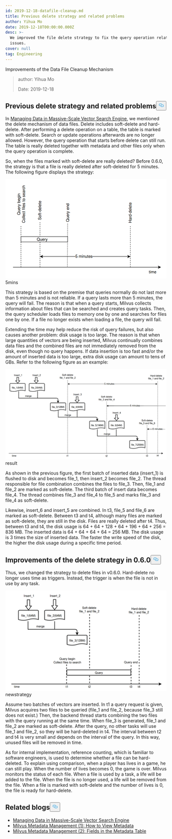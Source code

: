 ```yaml
---
id: 2019-12-18-datafile-cleanup.md
title: Previous delete strategy and related problems
author: Yihua Mo
date: 2019-12-18T00:00:00.000Z
desc: >-
  We improved the file delete strategy to fix the query operation related
  issues.
cover: null
tag: Engineering
---
```

<custom-h1>Improvements of the Data File Cleanup Mechanism</custom-h1><blockquote>
<p>author: Yihua Mo</p>
<p>Date: 2019-12-18</p>
</blockquote>
<h2 id="Previous-delete-strategy-and-related-problems" class="common-anchor-header">Previous delete strategy and related problems<button data-href="#Previous-delete-strategy-and-related-problems" class="anchor-icon" translate="no">
      <svg translate="no"
        aria-hidden="true"
        focusable="false"
        height="20"
        version="1.1"
        viewBox="0 0 16 16"
        width="16"
      >
        <path
          fill="#0092E4"
          fill-rule="evenodd"
          d="M4 9h1v1H4c-1.5 0-3-1.69-3-3.5S2.55 3 4 3h4c1.45 0 3 1.69 3 3.5 0 1.41-.91 2.72-2 3.25V8.59c.58-.45 1-1.27 1-2.09C10 5.22 8.98 4 8 4H4c-.98 0-2 1.22-2 2.5S3 9 4 9zm9-3h-1v1h1c1 0 2 1.22 2 2.5S13.98 12 13 12H9c-.98 0-2-1.22-2-2.5 0-.83.42-1.64 1-2.09V6.25c-1.09.53-2 1.84-2 3.25C6 11.31 7.55 13 9 13h4c1.45 0 3-1.69 3-3.5S14.5 6 13 6z"
        ></path>
      </svg>
    </button></h2><p>In <a href="/blog/pt/2019-11-08-data-management.md">Managing Data in Massive-Scale Vector Search Engine</a>, we mentioned the delete mechanism of data files. Delete includes soft-delete and hard-delete. After performing a delete operation on a table, the table is marked with soft-delete. Search or update operations afterwards are no longer allowed. However, the query operation that starts before delete can still run. The table is really deleted together with metadata and other files only when the query operation is complete.</p>
<p>So, when the files marked with soft-delete are really deleted? Before 0.6.0, the strategy is that a file is really deleted after soft-deleted for 5 minutes. The following figure displays the strategy:</p>
<p>
  <span class="img-wrapper">
    <img translate="no" src="https://raw.githubusercontent.com/milvus-io/community/master/blog/assets/datafile_clean/5mins.png" alt="5mins" class="doc-image" id="5mins" />
    <span>5mins</span>
  </span>
</p>
<p>This strategy is based on the premise that queries normally do not last more than 5 minutes and is not reliable. If a query lasts more than 5 minutes, the query will fail. The reason is that when a query starts, Milvus collects information about files that can be searched and creates query tasks. Then, the query scheduler loads files to memory one by one and searches for files one by one. If a file no longer exists when loading a file, the query will fail.</p>
<p>Extending the time may help reduce the risk of query failures, but also causes another problem: disk usage is too large. The reason is that when large quantities of vectors are being inserted, Milvus continually combines data files and the combined files are not immediately removed from the disk, even though no query happens. If data insertion is too fast and/or the amount of inserted data is too large, extra disk usage can amount to tens of GBs. Refer to the following figure as an example:</p>
<p>
  <span class="img-wrapper">
    <img translate="no" src="https://raw.githubusercontent.com/milvus-io/community/master/blog/assets/datafile_clean/5min_result.png" alt="result" class="doc-image" id="result" />
    <span>result</span>
  </span>
</p>
<p>As shown in the previous figure, the first batch of inserted data (insert_1) is flushed to disk and becomes file_1, then insert_2 becomes file_2. The thread responsible for file combination combines the files to file_3. Then, file_1 and file_2 are marked as soft-delete. The third batch of insert data becomes file_4. The thread combines file_3 and file_4 to file_5 and marks file_3 and file_4 as soft-delete.</p>
<p>Likewise, insert_6 and insert_5 are combined. In t3, file_5 and file_6 are marked as soft-delete. Between t3 and t4, although many files are marked as soft-delete, they are still in the disk. Files are really deleted after t4. Thus, between t3 and t4, the disk usage is 64 + 64 + 128 + 64 + 196 + 64 + 256 = 836 MB. The inserted data is 64 + 64 + 64 + 64 = 256 MB. The disk usage is 3 times the size of inserted data. The faster the write speed of the disk, the higher the disk usage during a specific time period.</p>
<h2 id="Improvements-of-the-delete-strategy-in-060" class="common-anchor-header">Improvements of the delete strategy in 0.6.0<button data-href="#Improvements-of-the-delete-strategy-in-060" class="anchor-icon" translate="no">
      <svg translate="no"
        aria-hidden="true"
        focusable="false"
        height="20"
        version="1.1"
        viewBox="0 0 16 16"
        width="16"
      >
        <path
          fill="#0092E4"
          fill-rule="evenodd"
          d="M4 9h1v1H4c-1.5 0-3-1.69-3-3.5S2.55 3 4 3h4c1.45 0 3 1.69 3 3.5 0 1.41-.91 2.72-2 3.25V8.59c.58-.45 1-1.27 1-2.09C10 5.22 8.98 4 8 4H4c-.98 0-2 1.22-2 2.5S3 9 4 9zm9-3h-1v1h1c1 0 2 1.22 2 2.5S13.98 12 13 12H9c-.98 0-2-1.22-2-2.5 0-.83.42-1.64 1-2.09V6.25c-1.09.53-2 1.84-2 3.25C6 11.31 7.55 13 9 13h4c1.45 0 3-1.69 3-3.5S14.5 6 13 6z"
        ></path>
      </svg>
    </button></h2><p>Thus, we changed the strategy to delete files in v0.6.0. Hard-delete no longer uses time as triggers. Instead, the trigger is when the file is not in use by any task.</p>
<p>
  <span class="img-wrapper">
    <img translate="no" src="https://raw.githubusercontent.com/milvus-io/community/master/blog/assets/datafile_clean/new_strategy.png" alt="newstrategy" class="doc-image" id="newstrategy" />
    <span>newstrategy</span>
  </span>
</p>
<p>Assume two batches of vectors are inserted. In t1 a query request is given, Milvus acquires two files to be queried (file_1 and file_2, because file_3 still does not exist.) Then, the backend thread starts combining the two files with the query running at the same time. When file_3 is generated, file_1 and file_2 are marked as soft-delete. After the query, no other tasks will use file_1 and file_2, so they will be hard-deleted in t4. The interval between t2 and t4 is very small and depends on the interval of the query. In this way, unused files will be removed in time.</p>
<p>As for internal implementation, reference counting, which is familiar to software engineers, is used to determine whether a file can be hard-deleted. To explain using comparison, when a player has lives in a game, he can still play. When the number of lives becomes 0, the game is over. Milvus monitors the status of each file. When a file is used by a task, a life will be added to the file. When the file is no longer used, a life will be removed from the file. When a file is marked with soft-delete and the number of lives is 0, the file is ready for hard-delete.</p>
<h2 id="Related-blogs" class="common-anchor-header">Related blogs<button data-href="#Related-blogs" class="anchor-icon" translate="no">
      <svg translate="no"
        aria-hidden="true"
        focusable="false"
        height="20"
        version="1.1"
        viewBox="0 0 16 16"
        width="16"
      >
        <path
          fill="#0092E4"
          fill-rule="evenodd"
          d="M4 9h1v1H4c-1.5 0-3-1.69-3-3.5S2.55 3 4 3h4c1.45 0 3 1.69 3 3.5 0 1.41-.91 2.72-2 3.25V8.59c.58-.45 1-1.27 1-2.09C10 5.22 8.98 4 8 4H4c-.98 0-2 1.22-2 2.5S3 9 4 9zm9-3h-1v1h1c1 0 2 1.22 2 2.5S13.98 12 13 12H9c-.98 0-2-1.22-2-2.5 0-.83.42-1.64 1-2.09V6.25c-1.09.53-2 1.84-2 3.25C6 11.31 7.55 13 9 13h4c1.45 0 3-1.69 3-3.5S14.5 6 13 6z"
        ></path>
      </svg>
    </button></h2><ul>
<li><a href="/blog/pt/2019-11-08-data-management.md">Managing Data in Massive-Scale Vector Search Engine</a></li>
<li><a href="https://milvus.io/blog/managing-metadata-in-milvus-1.md">Milvus Metadata Management (1): How to View Metadata</a></li>
<li><a href="/blog/pt/2019-12-27-meta-table.md">Milvus Metadata Management (2): Fields in the Metadata Table</a></li>
</ul>
